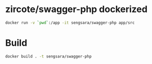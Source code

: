 # zircote/swagger-php dockerized

```bash
docker run -v `pwd`:/app -it sengsara/swagger-php app/src
```

# Build

```bash
docker build . -t sengsara/swagger-php
```

